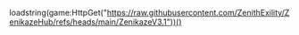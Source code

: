loadstring(game:HttpGet("https://raw.githubusercontent.com/ZenithExility/ZenikazeHub/refs/heads/main/ZenikazeV3.1"))()

